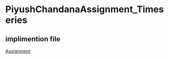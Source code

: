 # PiyushChandanaAssignment_Timeseries
implimention file 
--

<a href="https://drive.google.com/drive/u/0/folders/10BHDbdHhvonuzI3EE2scVwJG4YxeB5_q"> Assignment </a>

